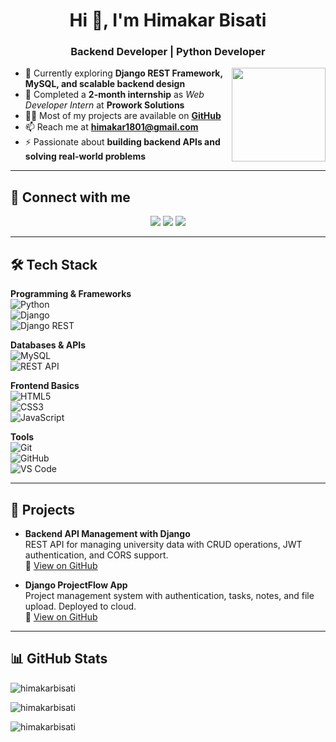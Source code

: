 <h1 align="center">Hi 👋, I'm Himakar Bisati</h1>  
<h3 align="center">Backend Developer | Python Developer</h3>  

<img align="right" src="https://user-images.githubusercontent.com/63050133/156676671-d5b2e362-97d4-4404-9447-dd71ddfea82f.gif" width = 150px/>  

- 🌱 Currently exploring **Django REST Framework, MySQL, and scalable backend design**  
- 💼 Completed a **2-month internship** as *Web Developer Intern* at **Prowork Solutions**  
- 👨‍💻 Most of my projects are available on [**GitHub**](https://github.com/himakarbisati)  
- 📫 Reach me at **himakar1801@gmail.com**  
- ⚡ Passionate about **building backend APIs and solving real-world problems**  

---

## 📩 Connect with me  
<p align="center">
  <a href="mailto:himakar1801@gmail.com" title="Gmail"><img src="https://img.shields.io/badge/gmail-%23F05033.svg?style=for-the-badge&logo=gmail&logoColor=white"/></a>
  <a href="https://www.linkedin.com/in/himakar-bisati" title="LinkedIn"><img src="https://img.shields.io/badge/linkedin-%230077B5.svg?style=for-the-badge&logo=linkedin&logoColor=white"/></a>
  <a href="https://github.com/himakarbisati" title="GitHub"><img src="https://img.shields.io/badge/github-%23181717.svg?style=for-the-badge&logo=github&logoColor=white"/></a>
</p>  

---

## 🛠️ Tech Stack  

**Programming & Frameworks**  
![Python](https://img.shields.io/badge/-Python-%233776AB?style=flat-square&logo=python&logoColor=white)  
![Django](https://img.shields.io/badge/-Django-%23092E20?style=flat-square&logo=django&logoColor=white)  
![Django REST](https://img.shields.io/badge/-Django%20REST-%23092E20?style=flat-square&logo=django&logoColor=white)  

**Databases & APIs**  
![MySQL](https://img.shields.io/badge/-MySQL-%234479A1?style=flat-square&logo=mysql&logoColor=white)  
![REST API](https://img.shields.io/badge/-REST%20API-%23000000?style=flat-square&logo=fastapi&logoColor=white)  

**Frontend Basics**  
![HTML5](https://img.shields.io/badge/-HTML5-%23E44D27?style=flat-square&logo=html5&logoColor=ffffff)  
![CSS3](https://img.shields.io/badge/-CSS3-%231572B6?style=flat-square&logo=css3&logoColor=white)  
![JavaScript](https://img.shields.io/badge/-JavaScript-%23F7DF1C?style=flat-square&logo=javascript&logoColor=000)  

**Tools**  
![Git](https://img.shields.io/badge/-Git-%23F05032?style=flat-square&logo=git&logoColor=white)  
![GitHub](https://img.shields.io/badge/-GitHub-%23181717?style=flat-square&logo=github&logoColor=white)  
![VS Code](https://img.shields.io/badge/-VSCode-%23007ACC?style=flat-square&logo=visual-studio-code&logoColor=white)  

---

## 🚀 Projects  

- **Backend API Management with Django**  
  REST API for managing university data with CRUD operations, JWT authentication, and CORS support.  
  🔗 [View on GitHub](https://github.com/himakarbisati)  

- **Django ProjectFlow App**  
  Project management system with authentication, tasks, notes, and file upload. Deployed to cloud.  
  🔗 [View on GitHub](https://github.com/himakarbisati)  

---

## 📊 GitHub Stats  

<p><img align="center" src="https://github-readme-streak-stats.herokuapp.com/?user=himakarbisati&theme=dark" alt="himakarbisati" /></p>  
<p><img align="center" src="https://github-readme-stats.vercel.app/api?username=himakarbisati&show_icons=true&theme=dark" alt="himakarbisati" /></p>  
<p><img align="center" src="https://github-readme-stats.vercel.app/api/top-langs?username=himakarbisati&show_icons=true&layout=compact&theme=dark" alt="himakarbisati" /></p>  
